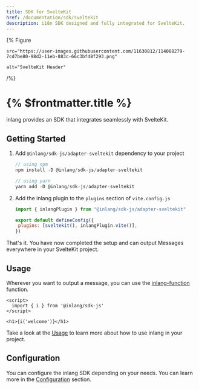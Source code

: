 ```yaml
---
title: SDK for SvelteKit
href: /documentation/sdk/sveltekit
description: i18n SDK designed and fully integrated for SvelteKit.
---
```


{% Figure

    src="https://user-images.githubusercontent.com/11630812/114088279-7cd7be80-98d2-11eb-883c-66c3bf48f293.png"

    alt="SvelteKit Header"

/%}

# {% $frontmatter.title %}

inlang provides an SDK that integrates seamlessly with SvelteKit.

## Getting Started

1. Add `@inlang/sdk-js/adapter-sveltekit` dependency to your project

   ```js
   // using npm
   npm install -D @inlang/sdk-js/adapter-sveltekit

   // using yarn
   yarn add -D @inlang/sdk-js/adapter-sveltekit
   ```

2. Add the inlang plugin to the `plugins` section of `vite.config.js`

   ```js
   import { inlangPlugin } from "@inlang/sdk-js/adapter-sveltekit"

   export default defineConfig({
   	plugins: [sveltekit(), inlangPlugin.vite()],
   })
   ```

That's it. You have now completed the setup and can output Messages everywhere in your SvelteKit project.

## Usage

Wherever you want to output a message, you can use the [inlang-function](/documentation/sdk/usage#inlang-function) function.

```svelte
<script>
  import { i } from '@inlang/sdk-js'
</script>

<h1>{i('welcome')}</h1>
```

Take a look at the [Usage](/documentation/sdk/usage) to learn more about how to use inlang in your project.

## Configuration

You can configure the inlang SDK depending on your needs. You can learn more in the [Configuration](/documentation/sdk/configuration) section.
